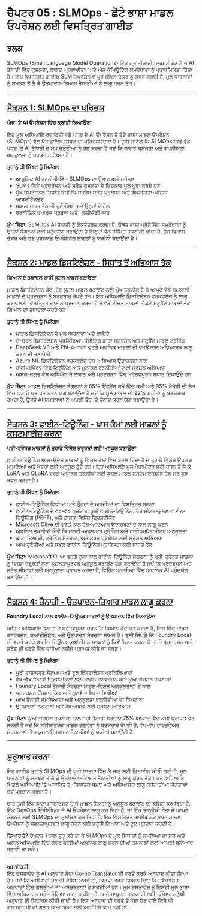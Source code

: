 <!--
CO_OP_TRANSLATOR_METADATA:
{
  "original_hash": "2db7a2f6e9873c3cd09fea6736bf360b",
  "translation_date": "2025-09-17T23:46:37+00:00",
  "source_file": "Module05/README.md",
  "language_code": "pa"
}
-->
# ਚੈਪਟਰ 05 : SLMOps - ਛੋਟੇ ਭਾਸ਼ਾ ਮਾਡਲ ਓਪਰੇਸ਼ਨ ਲਈ ਵਿਸਤ੍ਰਿਤ ਗਾਈਡ

## ਝਲਕ

SLMOps (Small Language Model Operations) ਇੱਕ ਕ੍ਰਾਂਤੀਕਾਰੀ ਦ੍ਰਿਸ਼ਟੀਕੋਣ ਹੈ ਜੋ AI ਤੈਨਾਤੀ ਵਿੱਚ ਕੁਸ਼ਲਤਾ, ਲਾਗਤ-ਪ੍ਰਭਾਵੀਤਾ, ਅਤੇ ਐਜ ਕੰਪਿਊਟਿੰਗ ਸਮਰੱਥਾਵਾਂ ਨੂੰ ਪ੍ਰਾਥਮਿਕਤਾ ਦਿੰਦਾ ਹੈ। ਇਹ ਵਿਸਤ੍ਰਿਤ ਗਾਈਡ SLM ਓਪਰੇਸ਼ਨ ਦੇ ਪੂਰੇ ਜੀਵਨ ਚੱਕਰ ਨੂੰ ਕਵਰ ਕਰਦੀ ਹੈ, ਮੂਲ ਧਾਰਨਾਵਾਂ ਨੂੰ ਸਮਝਣ ਤੋਂ ਲੈ ਕੇ ਉਤਪਾਦਨ-ਤਿਆਰ ਤੈਨਾਤੀਆਂ ਨੂੰ ਲਾਗੂ ਕਰਨ ਤੱਕ।

---

## [ਸੈਕਸ਼ਨ 1: SLMOps ਦਾ ਪਰਿਚਯ](./01.IntroduceSLMOps.md)

**ਐਜ 'ਤੇ AI ਓਪਰੇਸ਼ਨ ਵਿੱਚ ਕ੍ਰਾਂਤੀ ਲਿਆਉਣਾ**

ਇਹ ਮੂਲ ਅਧਿਆਇ ਰਵਾਇਤੀ ਵੱਡੇ ਪੱਧਰ ਦੇ AI ਓਪਰੇਸ਼ਨ ਤੋਂ ਛੋਟੇ ਭਾਸ਼ਾ ਮਾਡਲ ਓਪਰੇਸ਼ਨ (SLMOps) ਵੱਲ ਪੈਰਾਡਾਇਮ ਸ਼ਿਫਟ ਦਾ ਪਰਿਚਯ ਦਿੰਦਾ ਹੈ। ਤੁਸੀਂ ਜਾਣੋਗੇ ਕਿ SLMOps ਕਿਵੇਂ ਵੱਡੇ ਪੱਧਰ 'ਤੇ AI ਤੈਨਾਤੀ ਦੇ ਮੁੱਖ ਚੁਣੌਤੀਆਂ ਨੂੰ ਹੱਲ ਕਰਦਾ ਹੈ ਜਦੋਂ ਕਿ ਲਾਗਤ ਕੁਸ਼ਲਤਾ ਅਤੇ ਗੋਪਨੀਯਤਾ ਅਨੁਕੂਲਤਾ ਨੂੰ ਬਰਕਰਾਰ ਰੱਖਦਾ ਹੈ।

**ਤੁਹਾਨੂੰ ਕੀ ਸਿੱਖਣ ਨੂੰ ਮਿਲੇਗਾ:**
- ਆਧੁਨਿਕ AI ਰਣਨੀਤੀ ਵਿੱਚ SLMOps ਦਾ ਉਭਾਰ ਅਤੇ ਮਹੱਤਵ
- SLMs ਕਿਵੇਂ ਪ੍ਰਦਰਸ਼ਨ ਅਤੇ ਸਰੋਤ ਕੁਸ਼ਲਤਾ ਦੇ ਵਿਚਕਾਰ ਪੂਲ ਪੂਰਾ ਕਰਦੇ ਹਨ
- ਮੁੱਖ ਓਪਰੇਸ਼ਨਲ ਸਿਧਾਂਤ ਜਿਵੇਂ ਕਿ ਸਮਰੱਥ ਸਰੋਤ ਪ੍ਰਬੰਧਨ ਅਤੇ ਗੋਪਨੀਯਤਾ-ਪਹਿਲਾਂ ਆਰਕੀਟੈਕਚਰ
- ਅਸਲ-ਜਗਤ ਤੈਨਾਤੀ ਚੁਣੌਤੀਆਂ ਅਤੇ ਉਨ੍ਹਾਂ ਦੇ ਹੱਲ
- ਰਣਨੀਤਿਕ ਵਪਾਰਕ ਪ੍ਰਭਾਵ ਅਤੇ ਪ੍ਰਤੀਯੋਗੀ ਲਾਭ

**ਮੁੱਖ ਸਿੱਟਾ:** SLMOps AI ਤੈਨਾਤੀ ਨੂੰ ਲੋਕਤੰਤਰਤ ਕਰਦਾ ਹੈ, ਉन्नਤ ਭਾਸ਼ਾ ਪ੍ਰੋਸੈਸਿੰਗ ਸਮਰੱਥਾਵਾਂ ਨੂੰ ਉਹਨਾਂ ਸੰਗਠਨਾਂ ਲਈ ਪਹੁੰਚਯੋਗ ਬਣਾਉਂਦਾ ਹੈ ਜਿਨ੍ਹਾਂ ਕੋਲ ਸੀਮਿਤ ਤਕਨੀਕੀ ਢਾਂਚਾ ਹੈ, ਤੇਜ਼ ਵਿਕਾਸ ਚੱਕਰ ਅਤੇ ਹੋਰ ਪੂਰਨਯੋਗ ਓਪਰੇਸ਼ਨਲ ਲਾਗਤਾਂ ਨੂੰ ਯਕੀਨੀ ਬਣਾਉਂਦਾ ਹੈ।

---

## [ਸੈਕਸ਼ਨ 2: ਮਾਡਲ ਡਿਸਟਿਲੇਸ਼ਨ - ਸਿਧਾਂਤ ਤੋਂ ਅਭਿਆਸ ਤੱਕ](./02.SLMOps-Distillation.md)

**ਗਿਆਨ ਦੇ ਤਬਾਦਲੇ ਰਾਹੀਂ ਕੁਸ਼ਲ ਮਾਡਲ ਬਣਾਉਣਾ**

ਮਾਡਲ ਡਿਸਟਿਲੇਸ਼ਨ ਛੋਟੇ, ਹੋਰ ਕੁਸ਼ਲ ਮਾਡਲ ਬਣਾਉਣ ਲਈ ਮੁੱਖ ਤਕਨੀਕ ਹੈ ਜੋ ਆਪਣੇ ਵੱਡੇ ਸਮਕਾਲੀ ਮਾਡਲਾਂ ਦੇ ਪ੍ਰਦਰਸ਼ਨ ਨੂੰ ਬਰਕਰਾਰ ਰੱਖਦੇ ਹਨ। ਇਹ ਅਧਿਆਇ ਡਿਸਟਿਲੇਸ਼ਨ ਵਰਕਫਲੋਜ਼ ਨੂੰ ਲਾਗੂ ਕਰਨ ਲਈ ਵਿਸਤ੍ਰਿਤ ਗਾਈਡ ਪ੍ਰਦਾਨ ਕਰਦਾ ਹੈ ਜੋ ਵੱਡੇ ਟੀਚਰ ਮਾਡਲਾਂ ਤੋਂ ਛੋਟੇ ਸਟੂਡੈਂਟ ਮਾਡਲਾਂ ਤੱਕ ਗਿਆਨ ਦਾ ਤਬਾਦਲਾ ਕਰਦੇ ਹਨ।

**ਤੁਹਾਨੂੰ ਕੀ ਸਿੱਖਣ ਨੂੰ ਮਿਲੇਗਾ:**
- ਮਾਡਲ ਡਿਸਟਿਲੇਸ਼ਨ ਦੇ ਮੂਲ ਧਾਰਨਾਵਾਂ ਅਤੇ ਫਾਇਦੇ
- ਦੋ-ਚਰਨ ਡਿਸਟਿਲੇਸ਼ਨ ਪ੍ਰਕਿਰਿਆ: ਸਿੰਥੈਟਿਕ ਡਾਟਾ ਜਨਰੇਸ਼ਨ ਅਤੇ ਸਟੂਡੈਂਟ ਮਾਡਲ ਟ੍ਰੇਨਿੰਗ
- DeepSeek V3 ਅਤੇ Phi-4-mini ਵਰਗੇ ਅਧੁਨਿਕ ਮਾਡਲਾਂ ਦੀ ਵਰਤੋਂ ਨਾਲ ਅਭਿਆਸਕ ਲਾਗੂ ਕਰਨ ਦੀ ਰਣਨੀਤੀ
- Azure ML ਡਿਸਟਿਲੇਸ਼ਨ ਵਰਕਫਲੋਜ਼ ਹੱਥ-ਅਭਿਆਸ ਉਦਾਹਰਣਾਂ ਨਾਲ
- ਹਾਈਪਰਪੈਰਾਮੀਟਰ ਟਿਊਨਿੰਗ ਅਤੇ ਮੁਲਾਂਕਣ ਰਣਨੀਤੀਆਂ ਲਈ ਸ੍ਰੇਸ਼ਠ ਅਭਿਆਸ
- ਅਸਲ-ਜਗਤ ਕੇਸ ਅਧਿਐਨ ਜੋ ਲਾਗਤ ਅਤੇ ਪ੍ਰਦਰਸ਼ਨ ਵਿੱਚ ਮਹੱਤਵਪੂਰਨ ਸੁਧਾਰ ਦਿਖਾਉਂਦੇ ਹਨ

**ਮੁੱਖ ਸਿੱਟਾ:** ਮਾਡਲ ਡਿਸਟਿਲੇਸ਼ਨ ਸੰਗਠਨਾਂ ਨੂੰ 85% ਇੰਫਰੈਂਸ ਸਮੇਂ ਵਿੱਚ ਕਮੀ ਅਤੇ 95% ਮੈਮੋਰੀ ਦੀ ਲੋੜ ਵਿੱਚ ਘਟਾਓ ਪ੍ਰਾਪਤ ਕਰਨ ਯੋਗ ਬਣਾਉਂਦਾ ਹੈ ਜਦੋਂ ਕਿ ਮੂਲ ਮਾਡਲ ਦੀ 92% ਸਹੀਤਾ ਨੂੰ ਬਰਕਰਾਰ ਰੱਖਦਾ ਹੈ, ਉन्नਤ AI ਸਮਰੱਥਾਵਾਂ ਨੂੰ ਅਮਲੀ ਤੌਰ 'ਤੇ ਤੈਨਾਤ ਕਰਨ ਯੋਗ ਬਣਾਉਂਦਾ ਹੈ।

---

## [ਸੈਕਸ਼ਨ 3: ਫਾਈਨ-ਟਿਊਨਿੰਗ - ਖਾਸ ਕੰਮਾਂ ਲਈ ਮਾਡਲਾਂ ਨੂੰ ਕਸਟਮਾਈਜ਼ ਕਰਨਾ](./03.SLMOps-Finetuing.md)

**ਪ੍ਰੀ-ਟ੍ਰੇਨਡ ਮਾਡਲਾਂ ਨੂੰ ਤੁਹਾਡੇ ਵਿਸ਼ੇਸ਼ ਜ਼ਰੂਰਤਾਂ ਲਈ ਅਨੁਕੂਲ ਬਣਾਉਣਾ**

ਫਾਈਨ-ਟਿਊਨਿੰਗ ਆਮ-ਉਦੇਸ਼ ਮਾਡਲਾਂ ਨੂੰ ਵਿਸ਼ੇਸ਼ ਹੱਲਾਂ ਵਿੱਚ ਬਦਲ ਦਿੰਦਾ ਹੈ ਜੋ ਤੁਹਾਡੇ ਵਿਸ਼ੇਸ਼ ਉਪਯੋਗ ਮਾਮਲਿਆਂ ਅਤੇ ਖੇਤਰਾਂ ਲਈ ਅਨੁਕੂਲ ਹੁੰਦੇ ਹਨ। ਇਹ ਅਧਿਆਇ ਮੂਲ ਪੈਰਾਮੀਟਰ ਸਹੀ ਕਰਨ ਤੋਂ ਲੈ ਕੇ LoRA ਅਤੇ QLoRA ਵਰਗੇ ਅਧੁਨਿਕ ਤਕਨੀਕਾਂ ਲਈ ਕੁਸ਼ਲ ਮਾਡਲ ਕਸਟਮਾਈਜ਼ੇਸ਼ਨ ਤੱਕ ਸਭ ਕੁਝ ਕਵਰ ਕਰਦਾ ਹੈ।

**ਤੁਹਾਨੂੰ ਕੀ ਸਿੱਖਣ ਨੂੰ ਮਿਲੇਗਾ:**
- ਫਾਈਨ-ਟਿਊਨਿੰਗ ਵਿਧੀਆਂ ਅਤੇ ਉਨ੍ਹਾਂ ਦੇ ਅਰਜ਼ੀਆਂ ਦਾ ਵਿਸਤ੍ਰਿਤ ਝਲਕਾ
- ਫਾਈਨ-ਟਿਊਨਿੰਗ ਦੇ ਵੱਖ-ਵੱਖ ਪ੍ਰਕਾਰ: ਪੂਰੀ ਫਾਈਨ-ਟਿਊਨਿੰਗ, ਪੈਰਾਮੀਟਰ-ਕੁਸ਼ਲ ਫਾਈਨ-ਟਿਊਨਿੰਗ (PEFT), ਅਤੇ ਟਾਸਕ-ਵਿਸ਼ੇਸ਼ ਦ੍ਰਿਸ਼ਟੀਕੋਣ
- Microsoft Olive ਦੀ ਵਰਤੋਂ ਨਾਲ ਹੱਥ-ਅਭਿਆਸ ਉਦਾਹਰਣਾਂ ਦੇ ਨਾਲ ਲਾਗੂ ਕਰਨ
- ਅਧੁਨਿਕ ਤਕਨੀਕਾਂ ਜਿਵੇਂ ਕਿ ਮਲਟੀ-ਅਡਾਪਟਰ ਟ੍ਰੇਨਿੰਗ ਅਤੇ ਹਾਈਪਰਪੈਰਾਮੀਟਰ ਅਨੁਕੂਲਤਾ
- ਡਾਟਾ ਤਿਆਰੀ, ਟ੍ਰੇਨਿੰਗ ਸੰਰਚਨਾ, ਅਤੇ ਸਰੋਤ ਪ੍ਰਬੰਧਨ ਲਈ ਸ੍ਰੇਸ਼ਠ ਅਭਿਆਸ
- ਆਮ ਚੁਣੌਤੀਆਂ ਅਤੇ ਸਫਲ ਫਾਈਨ-ਟਿਊਨਿੰਗ ਪ੍ਰਾਜੈਕਟਾਂ ਲਈ ਸਾਬਤ ਹੱਲ

**ਮੁੱਖ ਸਿੱਟਾ:** Microsoft Olive ਵਰਗੇ ਟੂਲਾਂ ਨਾਲ ਫਾਈਨ-ਟਿਊਨਿੰਗ ਸੰਗਠਨਾਂ ਨੂੰ ਪ੍ਰੀ-ਟ੍ਰੇਨਡ ਮਾਡਲਾਂ ਨੂੰ ਵਿਸ਼ੇਸ਼ ਜ਼ਰੂਰਤਾਂ ਲਈ ਕੁਸ਼ਲਤਾਪੂਰਵਕ ਅਨੁਕੂਲ ਬਣਾਉਣ ਯੋਗ ਬਣਾਉਂਦਾ ਹੈ ਜਦੋਂ ਕਿ ਪ੍ਰਦਰਸ਼ਨ ਅਤੇ ਸਰੋਤ ਸੀਮਾਵਾਂ ਲਈ ਅਨੁਕੂਲਤਾ ਪ੍ਰਾਪਤ ਕਰਦਾ ਹੈ, ਵਿਭਿੰਨ ਅਰਜ਼ੀਆਂ ਵਿੱਚ ਅਧੁਨਿਕ AI ਪਹੁੰਚਯੋਗ ਬਣਾਉਂਦਾ ਹੈ।

---

## [ਸੈਕਸ਼ਨ 4: ਤੈਨਾਤੀ - ਉਤਪਾਦਨ-ਤਿਆਰ ਮਾਡਲ ਲਾਗੂ ਕਰਨਾ](./04.SLMOps.Deployment.md)

**Foundry Local ਨਾਲ ਫਾਈਨ-ਟਿਊਨਡ ਮਾਡਲਾਂ ਨੂੰ ਉਤਪਾਦਨ ਵਿੱਚ ਲਿਆਉਣਾ**

ਅੰਤਿਮ ਅਧਿਆਇ ਤੈਨਾਤੀ ਦੇ ਮਹੱਤਵਪੂਰਨ ਚਰਨ 'ਤੇ ਧਿਆਨ ਕੇਂਦਰਿਤ ਕਰਦਾ ਹੈ, ਜਿਸ ਵਿੱਚ ਮਾਡਲ ਕਨਵਰਜ਼ਨ, ਕੁਆਂਟੀਜ਼ੇਸ਼ਨ, ਅਤੇ ਉਤਪਾਦਨ ਸੰਰਚਨਾ ਸ਼ਾਮਲ ਹੈ। ਤੁਸੀਂ ਸਿੱਖੋਗੇ ਕਿ Foundry Local ਦੀ ਵਰਤੋਂ ਕਰਕੇ ਫਾਈਨ-ਟਿਊਨਡ ਕੁਆਂਟੀਜ਼ਡ ਮਾਡਲਾਂ ਨੂੰ ਕਿਵੇਂ ਤੈਨਾਤ ਕਰਨਾ ਹੈ ਤਾਂ ਜੋ ਪ੍ਰਦਰਸ਼ਨ ਅਤੇ ਸਰੋਤ ਦੀ ਵਰਤੋਂ ਵਿੱਚ ਵਧੀਆ ਨਤੀਜੇ ਪ੍ਰਾਪਤ ਕੀਤੇ ਜਾ ਸਕਣ।

**ਤੁਹਾਨੂੰ ਕੀ ਸਿੱਖਣ ਨੂੰ ਮਿਲੇਗਾ:**
- ਪੂਰੀ ਵਾਤਾਵਰਣ ਸੈਟਅਪ ਅਤੇ ਟੂਲ ਇੰਸਟਾਲੇਸ਼ਨ ਪ੍ਰਕਿਰਿਆਵਾਂ
- ਵੱਖ-ਵੱਖ ਤੈਨਾਤੀ ਦ੍ਰਿਸ਼ਟੀਕੋਣਾਂ ਲਈ ਮਾਡਲ ਕਨਵਰਜ਼ਨ ਅਤੇ ਕੁਆਂਟੀਜ਼ੇਸ਼ਨ ਤਕਨੀਕਾਂ
- Foundry Local ਤੈਨਾਤੀ ਸੰਰਚਨਾ ਮਾਡਲ-ਵਿਸ਼ੇਸ਼ ਅਨੁਕੂਲਤਾਵਾਂ ਦੇ ਨਾਲ
- ਪ੍ਰਦਰਸ਼ਨ ਬੈਂਚਮਾਰਕਿੰਗ ਅਤੇ ਗੁਣਵੱਤਾ ਵੈਧਤਾ ਵਿਧੀਆਂ
- ਆਮ ਤੈਨਾਤੀ ਸਮੱਸਿਆਵਾਂ ਅਤੇ ਅਨੁਕੂਲਤਾ ਰਣਨੀਤੀਆਂ ਦਾ ਨਿਪਟਾਰਾ
- ਉਤਪਾਦਨ ਨਿਗਰਾਨੀ ਅਤੇ ਰੱਖ-ਰਖਾਵ ਲਈ ਸ੍ਰੇਸ਼ਠ ਅਭਿਆਸ

**ਮੁੱਖ ਸਿੱਟਾ:** ਕੁਆਂਟੀਜ਼ੇਸ਼ਨ ਤਕਨੀਕਾਂ ਨਾਲ ਸਹੀ ਤੈਨਾਤੀ ਸੰਰਚਨਾ 75% ਆਕਾਰ ਵਿੱਚ ਕਮੀ ਪ੍ਰਾਪਤ ਕਰ ਸਕਦੀ ਹੈ ਜਦੋਂ ਕਿ ਸਵੀਕਾਰਯੋਗ ਮਾਡਲ ਗੁਣਵੱਤਾ ਨੂੰ ਬਰਕਰਾਰ ਰੱਖਦੀ ਹੈ, ਵੱਖ-ਵੱਖ ਹਾਰਡਵੇਅਰ ਸੰਰਚਨਾਵਾਂ ਵਿੱਚ ਕੁਸ਼ਲ ਉਤਪਾਦਨ ਤੈਨਾਤੀਆਂ ਨੂੰ ਯਕੀਨੀ ਬਣਾਉਂਦੀ ਹੈ।

---

## ਸ਼ੁਰੂਆਤ ਕਰਨਾ

ਇਹ ਗਾਈਡ ਤੁਹਾਨੂੰ SLMOps ਦੀ ਪੂਰੀ ਯਾਤਰਾ ਵਿੱਚ ਲੈ ਜਾਣ ਲਈ ਡਿਜ਼ਾਈਨ ਕੀਤੀ ਗਈ ਹੈ, ਮੂਲ ਧਾਰਨਾਵਾਂ ਨੂੰ ਸਮਝਣ ਤੋਂ ਲੈ ਕੇ ਉਤਪਾਦਨ-ਤਿਆਰ ਤੈਨਾਤੀਆਂ ਨੂੰ ਲਾਗੂ ਕਰਨ ਤੱਕ। ਹਰ ਅਧਿਆਇ ਪਿਛਲੇ ਅਧਿਆਇ 'ਤੇ ਅਧਾਰਿਤ ਹੈ, ਸਿਧਾਂਤਕ ਸਮਝ ਅਤੇ ਅਭਿਆਸਕ ਲਾਗੂ ਕਰਨ ਦੀਆਂ ਯੋਗਤਾਵਾਂ ਦੋਵੇਂ ਪ੍ਰਦਾਨ ਕਰਦਾ ਹੈ।

ਚਾਹੇ ਤੁਸੀਂ ਇੱਕ ਡਾਟਾ ਸਾਇੰਟਿਸਟ ਹੋ ਜੋ ਮਾਡਲ ਤੈਨਾਤੀ ਨੂੰ ਅਨੁਕੂਲ ਬਣਾਉਣ ਦੀ ਕੋਸ਼ਿਸ਼ ਕਰ ਰਿਹਾ ਹੈ, ਇੱਕ DevOps ਇੰਜੀਨੀਅਰ ਜੋ AI ਓਪਰੇਸ਼ਨ ਲਾਗੂ ਕਰ ਰਿਹਾ ਹੈ, ਜਾਂ ਇੱਕ ਤਕਨੀਕੀ ਨੇਤਾ ਜੋ ਆਪਣੇ ਸੰਗਠਨ ਲਈ SLMOps ਦਾ ਮੁਲਾਂਕਣ ਕਰ ਰਿਹਾ ਹੈ, ਇਹ ਵਿਸਤ੍ਰਿਤ ਗਾਈਡ ਛੋਟੇ ਭਾਸ਼ਾ ਮਾਡਲ ਓਪਰੇਸ਼ਨ ਨੂੰ ਸਫਲਤਾਪੂਰਵਕ ਲਾਗੂ ਕਰਨ ਲਈ ਜ਼ਰੂਰੀ ਗਿਆਨ ਅਤੇ ਟੂਲ ਪ੍ਰਦਾਨ ਕਰਦੀ ਹੈ।

**ਤਿਆਰ ਹੋ?** ਚੈਪਟਰ 1 ਨਾਲ ਸ਼ੁਰੂ ਕਰੋ ਤਾਂ ਜੋ SLMOps ਦੇ ਮੂਲ ਸਿਧਾਂਤਾਂ ਨੂੰ ਸਮਝਿਆ ਜਾ ਸਕੇ ਅਤੇ ਅਗਲੇ ਅਧਿਆਇ ਵਿੱਚ ਕਵਰ ਕੀਤੀਆਂ ਅਧੁਨਿਕ ਲਾਗੂ ਕਰਨ ਦੀਆਂ ਤਕਨੀਕਾਂ ਲਈ ਆਪਣੀ ਬੁਨਿਆਦ ਬਣਾਈ ਜਾ ਸਕੇ।

---

**ਅਸਵੀਕਤੀ**:  
ਇਹ ਦਸਤਾਵੇਜ਼ ਨੂੰ AI ਅਨੁਵਾਦ ਸੇਵਾ [Co-op Translator](https://github.com/Azure/co-op-translator) ਦੀ ਵਰਤੋਂ ਕਰਕੇ ਅਨੁਵਾਦ ਕੀਤਾ ਗਿਆ ਹੈ। ਜਦੋਂ ਕਿ ਅਸੀਂ ਸਹੀ ਹੋਣ ਦੀ ਕੋਸ਼ਿਸ਼ ਕਰਦੇ ਹਾਂ, ਕਿਰਪਾ ਕਰਕੇ ਧਿਆਨ ਦਿਓ ਕਿ ਸਵੈਚਾਲਿਤ ਅਨੁਵਾਦਾਂ ਵਿੱਚ ਗਲਤੀਆਂ ਜਾਂ ਅਸੁਚਤਤਾਵਾਂ ਹੋ ਸਕਦੀਆਂ ਹਨ। ਮੂਲ ਦਸਤਾਵੇਜ਼ ਨੂੰ ਇਸਦੀ ਮੂਲ ਭਾਸ਼ਾ ਵਿੱਚ ਅਧਿਕਾਰਤ ਸਰੋਤ ਮੰਨਿਆ ਜਾਣਾ ਚਾਹੀਦਾ ਹੈ। ਮਹੱਤਵਪੂਰਨ ਜਾਣਕਾਰੀ ਲਈ, ਪੇਸ਼ੇਵਰ ਮਨੁੱਖੀ ਅਨੁਵਾਦ ਦੀ ਸਿਫਾਰਸ਼ ਕੀਤੀ ਜਾਂਦੀ ਹੈ। ਇਸ ਅਨੁਵਾਦ ਦੀ ਵਰਤੋਂ ਤੋਂ ਪੈਦਾ ਹੋਣ ਵਾਲੇ ਕਿਸੇ ਵੀ ਗਲਤਫਹਿਮੀ ਜਾਂ ਗਲਤ ਵਿਆਖਿਆ ਲਈ ਅਸੀਂ ਜ਼ਿੰਮੇਵਾਰ ਨਹੀਂ ਹਾਂ।